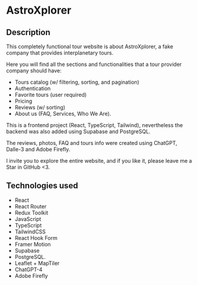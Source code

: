 # AstroXplorer
## Description
This completely functional tour website is about AstroXplorer, a fake company that provides interplanetary tours. 

Here you will find all the sections and functionalities that a tour provider company should have: 
- Tours catalog (w/ filtering, sorting, and pagination)
- Authentication
-  Favorite tours (user required) 
- Pricing
- Reviews (w/ sorting)
- About us (FAQ, Services, Who We Are).

This is a frontend project (React, TypeScript, Tailwind), nevertheless the backend was also added using Supabase and PostgreSQL.

The reviews, photos, FAQ and tours info were created using ChatGPT, Dalle-3 and Adobe Firefly.

I invite you to explore the entire website, and if you like it, please leave me a Star in GitHub <3.

## Technologies used
- React
- React Router
- Redux Toolkit
- JavaScript
- TypeScript
- TailwindCSS
- React Hook Form
- Framer Motion
- Supabase
- PostgreSQL.
- Leaflet + MapTiler
- ChatGPT-4
- Adobe Firefly
 
